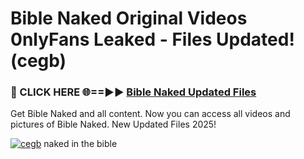 # Bible Naked Original Videos 0nlyFans Leaked - Files Updated! (cegb)

<h3>🔴 CLICK HERE 🌐==►► <a href="https://tinyurl.com/yckcrads" rel="nofollow">Bible Naked Updated Files</a></h3>

Get Bible Naked and all content. Now you can access all videos and pictures of Bible Naked. New Updated Files 2025!

[![cegb](https://i.imgur.com/hpKpOFt.gif)](https://tinyurl.com/yckcrads)
naked in the bible